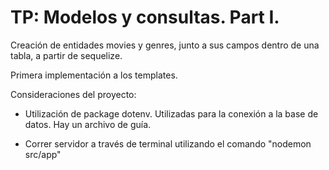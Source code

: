 #  TP: Modelos y consultas. Part I.

Creación de entidades movies y genres, junto a sus campos dentro de una tabla,  a partir de sequelize.

Primera implementación a los templates.

Consideraciones del proyecto:

+ Utilización de package dotenv.
Utilizadas para la conexión a la base de datos. Hay un archivo de guía.

+ Correr servidor a través de terminal utilizando el comando "nodemon src/app"